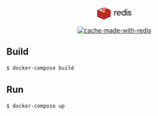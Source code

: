 <p align="center">
  <a href="https://redis.io/docs/" target="blank"><img src="https://github.com/svenkang/hobbitlink/blob/main/cache/redis-logo.png" width="80" alt="Redis Logo" /></a>
</p>
<p align="center">
  <a href="https://redis.io/docs/" target="_blank"><img src="https://img.shields.io/badge/made%20with-redis-red" alt="cache-made-with-redis" /></a>
</p>

## Build
```bash
$ docker-compose build
```

## Run
```bash
$ docker-compose up
```

